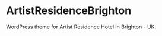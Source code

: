 ArtistResidenceBrighton
=======================

WordPress theme for Artist Residence Hotel in Brighton - UK.
